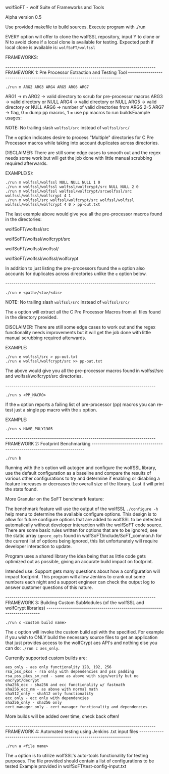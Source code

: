 wolfSoFT - wolf Suite of Frameworks and Tools

Alpha version 0.5

Use provided makefile to build sources.
Execute program with ./run <args>

EVERY option will offer to clone the wolfSSL repository, input Y to clone or N
to avoid clone if a local clone is available for testing. Expected path if local
clone is available is: ```wolfSoFT/wolfssl```

FRAMEWORKS:

\--------------------------------------------------------------------------</br>
FRAMEWORK 1: Pre Processor Extraction and Testing Tool
\--------------------------------------------------------------------------</br>


```
./run m ARG2 ARG3 ARG4 ARG5 ARG6 ARG7
```

ARG1 -> m
ARG2 -> valid directory to scrub for pre-processor macros
ARG3 -> valid directory or NULL
ARG4 -> valid directory or NULL
ARG5 -> valid directory or NULL
ARG6 -> number of valid directories from ARGS 2-5
ARG7 -> flag, 0 = dump pp macros, 1 = use pp macros to run buildsExample usages:


NOTE: No trailing slash ```wolfssl/src``` instead of ```wolfssl/src/```

The ```m``` option indicates desire to process "Multiple" directories for C
Pre Processor macros while taking into account duplicates across directories.

DISCLAIMER: There are still some edge cases to smooth out and the regex needs
some work but will get the job done with little manual scrubbing required
afterwards.

EXAMPLE(S):

```
./run m wolfssl/wolfssl NULL NULL NULL 1 0
./run m wolfssl/wolfssl wolfssl/wolfcrypt/src NULL NULL 2 0
./run m wolfssl/wolfssl wolfssl/wolfcrypt/srcwolfssl/src wolfssl/wolfssl/wolfcrypt 4 1
./run m wolfssl/src wolfssl/wolfcrypt/src wolfssl/wolfssl wolfssl/wolfssl/wolfcrypt 4 0 > pp-out.txt
```

The last example above would give you all the pre-processor macros found in the
directories:

wolfSoFT/wolfssl/src

wolfSoFT/wolfssl/wolfcrypt/src

wolfSoFT/wolfssl/wolfssl/

wolfSoFT/wolfssl/wolfssl/wolfcrypt

In addition to just listing the pre-processors found the ```m``` option also
accounts for duplicates across directories unlike the ```e``` option below.


\--------------------------------------------------------------------------</br>

```
./run e <path>/<to>/<dir>
```

NOTE: No trailing slash ```wolfssl/src``` instead of ```wolfssl/src/```

The ```e``` option will extract all the C Pre Processor Macros from all files
found in the directory provided.

DISCLAIMER: There are still some edge cases to work out and the regex
functionality needs improvements but it will get the job done with little manual
scrubbing required afterwards.

EXAMPLE:

```
./run e wolfssl/src > pp-out.txt
./run e wolfssl/wolfcrypt/src >> pp-out.txt
```

The above would give you all the pre-processor macros found in wolfssl/src and
wolfssl/wolfcrypt/src directories.

\--------------------------------------------------------------------------</br>

```
./run s <PP_MACRO>
```

If the ```m``` option reports a failing list of pre-processor (pp)  macros you
can re-test just a single pp macro with the ```s``` option.

EXAMPLE:

```
./run s HAVE_POLY1305
```

\--------------------------------------------------------------------------</br>
FRAMEWORK 2: Footprint Benchmarking
\--------------------------------------------------------------------------</br>

```
./run b
```
Running with the ```b``` option will autogen and configure the
wolfSSL library, use the default configuration as a baseline and compare the
results of various other configurations to try and determine if enabling or
disabling a feature increases or decreases the overall size of the library.
Last it will print the stats found.

More Granular on the SoFT benchmark feature:

The benchmark feature  will use the output of the wolfSSL ```./configure -h```
help menu to determine the available configure options. This design is to allow
for future configure options that are added to wolfSSL to be detected
automatically without developer interaction with the wolfSoFT code source. There
are some basic rules written for options that are to be ignored, see the static
array ```ignore_opts``` found in wolfSoFT/include/SoFT_common.h for the
current list of options being ignored, this list unfortunately will require
developer interaction to update.

Program uses a shared library the idea being that as little code gets optimized
out as possible, giving an accurate build impact on footprint.

Intended use: Support gets many questions about how a configuration will impact
footprint. This program will allow Jenkins to crank out some numbers each night
and a support engineer can check the output log to answer customer questions of
this nature.

\--------------------------------------------------------------------------</br>
FRAMEWORK 3: Building Custom SubModules (of the wolfSSL and wolfCrypt libraries)
\--------------------------------------------------------------------------</br>

```
./run c <custom build name>
```

The ```c``` option will invoke the custom build api with the <custom build name>
specified. For example if you wish to ONLY build the necessary source files to
get an application that just provides access to the wolfCrypt aes API's and
nothing else you can do: ```./run c aes_only```.

Currently supported custom builds are:

```
aes_only - aes only functionality 128, 192, 256
rsa_pss_pkcs - rsa only with dependencies and pss padding
rsa_pss_pkcs_sv_ned - same as above with sign/verify but no encrypt/decrypt
sha256_ecc - sha256 and ecc functionality w/ fastmath
sha256_ecc_nm - as above with normal math
sha512_only - sha512 only functionality
ecc_only - ecc only with dependencies
sha256_only - sha256 only
cert_manager_only - cert manager functionality and dependencies
```

More builds will be added over time, check back often!

\--------------------------------------------------------------------------</br>
FRAMEWORK 4: Automated testing using Jenkins .txt input files
\--------------------------------------------------------------------------</br>

```
./run a <file name>
```

The ```a``` option is to utilize wolfSSL's auto-tools functionality for testing
purposes. The file provided should contain a list of configurations to be tested
Example provided in wolfSoFT/test-config-input.txt
